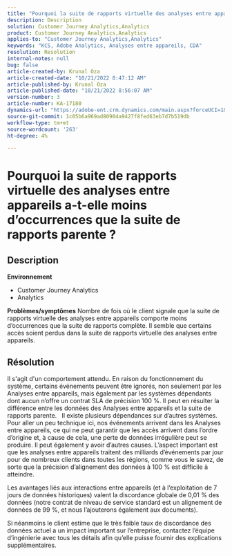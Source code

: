 ```yaml
---
title: "Pourquoi la suite de rapports virtuelle des analyses entre appareils a-t-elle moins d’occurrences que la suite de rapports parente ?"
description: Description
solution: Customer Journey Analytics,Analytics
product: Customer Journey Analytics,Analytics
applies-to: "Customer Journey Analytics,Analytics"
keywords: "KCS, Adobe Analytics, Analyses entre appareils, CDA"
resolution: Resolution
internal-notes: null
bug: false
article-created-by: Krunal Oza
article-created-date: "10/21/2022 8:47:12 AM"
article-published-by: Krunal Oza
article-published-date: "10/21/2022 8:56:07 AM"
version-number: 3
article-number: KA-17180
dynamics-url: "https://adobe-ent.crm.dynamics.com/main.aspx?forceUCI=1&pagetype=entityrecord&etn=knowledgearticle&id=e6ec45f4-1c51-ed11-bba2-0022480867fb"
source-git-commit: 1c05b6a969ad80904a9427f8fed63eb7d7b519db
workflow-type: tm+mt
source-wordcount: '263'
ht-degree: 4%

---
```


# Pourquoi la suite de rapports virtuelle des analyses entre appareils a-t-elle moins d’occurrences que la suite de rapports parente ?

## Description

<b>Environnement</b>
- Customer Journey Analytics
- Analytics



<b>Problèmes/symptômes</b>
Nombre de fois où le client signale que la suite de rapports virtuelle des analyses entre appareils comporte moins d’occurrences que la suite de rapports complète. Il semble que certains accès soient perdus dans la suite de rapports virtuelle des analyses entre appareils.


## Résolution


Il s&#39;agit d&#39;un comportement attendu. En raison du fonctionnement du système, certains événements peuvent être ignorés, non seulement par les Analyses entre appareils, mais également par les systèmes dépendants dont aucun n’offre un contrat SLA de précision 100 %. Il peut en résulter la différence entre les données des Analyses entre appareils et la suite de rapports parente.
 
Il existe plusieurs dépendances sur d’autres systèmes. Pour aller un peu technique ici, nos événements arrivent dans les Analyses entre appareils, ce qui ne peut garantir que les accès arrivent dans l’ordre d’origine et, à cause de cela, une perte de données irrégulière peut se produire. Il peut également y avoir d’autres causes. L’aspect important est que les analyses entre appareils traitent des milliards d’événements par jour pour de nombreux clients dans toutes les régions, comme vous le savez, de sorte que la précision d’alignement des données à 100 % est difficile à atteindre.

Les avantages liés aux interactions entre appareils (et à l’exploitation de 7 jours de données historiques) valent la discordance globale de 0,01 % des données (notre contrat de niveau de service standard est un alignement de données de 99 %, et nous l’ajouterons également aux documents).

Si néanmoins le client estime que le très faible taux de discordance des données actuel a un impact important sur l’entreprise, contactez l’équipe d’ingénierie avec tous les détails afin qu’elle puisse fournir des explications supplémentaires.
